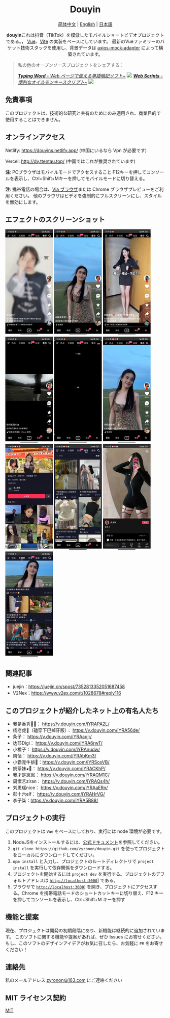 <h1 align="center">
  Douyin
</h1>

<p align="center">
<a href="README.md">简体中文</a> |
<a href="README-en-US.md">English</a> |
<a href="README-ja-JP.md">日本語</a>
</p>

<p align="center">
 <b>douyin</b>これは抖音（TikTok）を模倣したモバイルショートビデオプロジェクトである。，
<a href="https://v3.cn.vuejs.org">Vue</a>、<a href="https://cn.vitejs.dev/">Vite</a> の実装をベースにしています。
最新のVueファミリーのバケット技術スタックを使用し、背景データは <a href="https://github.com/ctimmerm/axios-mock-adapter">axios-mock-adapter</a> によって構築されています。
</p>


> 私の他のオープンソースプロジェクトをシェアする：
>
>_[**Typing Word** - Web ページで使える単語暗記ソフト~](https://github.com/zyronon/typing-word) <img src="https://img.shields.io/github/stars/zyronon/typing-word.svg?style=flat-square&label=Star&color=4285dd&logo=github" height="16px" />_
> _[**Web Scripts** - 便利なオイルモンキースクリプト~](https://github.com/zyronon/web-scripts) <img src="https://img.shields.io/github/stars/zyronon/web-scripts.svg?style=flat-square&label=Star&color=4285dd&logo=github" height="16px" />_


## 免責事項

このプロジェクトは、技術的な研究と共有のためにのみ適用され、商業目的で使用することはできません。

## オンラインアクセス

Netlify: <https://douyins.netlify.app/> (中国にいるなら Vpn が必要です)

Vercel: <http://dy.ttentau.top/> (中国ではこれが推奨されています)

**注**: PCブラウザはモバイルモードでアクセスすること
F12キーを押してコンソールを表示し、Ctrl+Shift+Mキーを押してモバイルモードに切り替える。

**注**: 携帯電話の場合は、[Via ブラウザ](https://viayoo.com/zh-cn/)または Chrome ブラウザプレビューをご利用ください。
他のブラウザはビデオを強制的にフルスクリーンにし、スタイルを無効にします。

## エフェクトのスクリーンショット

<div>
<img width="150px"    src='./public/docs/1.gif' />
<img width="150px"    src='./public/docs/2.gif' />
<img width="150px"    src='./public/docs/3.gif' />
<img width="150px"    src='./public/docs/4.gif' />
<img width="150px"    src='./public/docs/5.gif' />
<img width="150px"    src='./public/docs/img-1.jpg' />
<img width="150px"    src='./public/docs/img-2.jpg' />
<img width="150px"    src='./public/docs/img-3.jpg' />
<img width="150px"    src='./public/docs/img-4.jpg' />
<img width="150px"    src='./public/docs/img-5.jpg' />
</div>

## 関連記事

- juejin：https://juejin.cn/spost/7352813352051687458
- V2Nex：https://www.v2ex.com/t/1028678#reply116

## このプロジェクトが紹介したネット上の有名人たち

- 我是香秀🐂🍺： https://v.douyin.com/iYRAPA2L/
- 杨老虎🐯（磕穿下巴掉牙版）： https://v.douyin.com/iYRA56de/
- 条子： https://v.douyin.com/iYRAaqjr/
- 达莎Digi： https://v.douyin.com/iYRA6rwT/
- 小橙子： https://v.douyin.com/iYRAnudw/
- 南恬： https://v.douyin.com/iYRAbKm3/
- 小霸宠牛排🥩：https://v.douyin.com/iYRSosVB/
- 奶茶妹◕🌱： https://v.douyin.com/iYRACKhP/
- 我才是岚岚： https://v.douyin.com/iYRAQM1C/
- 周憬艺ziran： https://v.douyin.com/iYRAQs4h/
- 刘思瑶nice： https://v.douyin.com/iYRAaERn/
- 彭十六elf： https://v.douyin.com/iYRAHrVG/
- 李子柒：https://v.douyin.com/iYRA5B88/

## プロジェクトの実行

このプロジェクトは `Vue` をベースにしており、実行には node 環境が必要です。

1. NodeJSをインストールするには、[公式ドキュメント](https://nodejs.org/en/download)を参照してください。
2. `git clone https://github.com/zyronon/douyin.git` を使ってプロジェクトをローカルにダウンロードしてください。
3. `npm install` と入力し、プロジェクトのルートディレクトリで `project install` を実行して依存関係をダウンロードする。
4. プロジェクトを開始するには `project dev` を実行する。プロジェクトのデフォルトアドレスは [`http://localhost:3000`](http://localhost:3000)] である。
5. ブラウザで [`http://localhost:3000`](http://localhost:3000)] を開き、プロジェクトにアクセスする。Chrome を携帯電話モードのショートカットキーに切り替え、F12 キーを押してコンソールを表示し、Ctrl+Shift+M キーを押す

## 機能と提案

現在、プロジェクトは開発の初期段階にあり、新機能は継続的に追加されています。
このソフトに関する機能や提案があれば、ぜひ Issues にお寄せください。
もし、このソフトのデザインアイデアがお気に召したら、お気軽に `PR` をお寄せください！

## 連絡先

私のメールアドレス <a href="mailto:zyronon@163.com">zyronon@163.com</a> にご連絡ください

## MIT ライセンス契約

[MIT](LICENSE)
